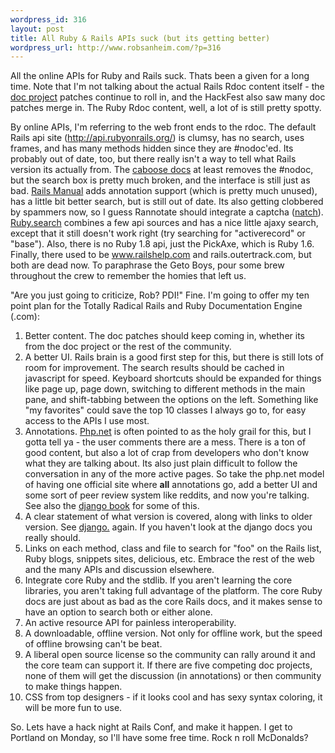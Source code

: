 ```yaml
--- 
wordpress_id: 316
layout: post
title: All Ruby & Rails APIs suck (but its getting better)
wordpress_url: http://www.robsanheim.com/?p=316
---
```

All the online APIs for Ruby and Rails suck.  Thats been a given for a long time.  Note that I'm not talking about the actual Rails Rdoc content itself - the <a href="http://blog.caboo.se/articles/2007/3/27/documentation-project-patches-are-in">doc project</a> patches continue to roll in, and the HackFest also saw many doc patches merge in.  The Ruby Rdoc content, well, a lot of is still pretty spotty.  

By online APIs, I'm referring to the web front ends to the rdoc.  The default Rails api site (<a href="http://api.rubyonrails.org/">http://api.rubyonrails.org/</a>) is clumsy, has no search, uses frames, and has many methods hidden since they are #nodoc'ed.  Its probably out of date, too, but there really isn't a way to tell what Rails version its actually from.  The <a href="http://caboo.se/doc.html">caboose docs</a> at least removes the #nodoc, but the search box is pretty much broken, and the interface is still just as bad.  <a href="http://railsmanual.com/">Rails Manual</a> adds annotation support (which is pretty much unused), has a little bit better search, but is still out of date.  Its also getting clobbered by spammers now, so I guess Rannotate should integrate a captcha (<a href="http://robsanheim.com/brain-buster">natch</a>).  <a href="http://labs.parkerfox.co.uk/ruby.search/">Ruby.search</a> combines a few api sources and has a nice little ajaxy search, except that it still doesn't work right (try searching for "activerecord" or "base").  Also, there is no Ruby 1.8 api, just the PickAxe, which is Ruby 1.6.  Finally, there used to be www.railshelp.com and rails.outertrack.com, but both are dead now.  To paraphrase the Geto Boys, pour some brew throughout the crew to remember the homies that left us.

"Are you just going to criticize, Rob?  PDI!" Fine.  I'm going to offer my ten point plan for the Totally Radical Rails and Ruby Documentation Engine (.com):

<ol>
<li>Better content.  The doc patches should keep coming in, whether its from the doc project or the rest of the community.</li>
<li>A better UI.  Rails brain is a good first step for this, but there is still lots of room for improvement.  The search results should be cached in javascript for speed.  Keyboard shortcuts should be expanded for things like page up, page down, switching to different methods in the main pane, and shift-tabbing between the options on the left.  Something like "my favorites" could save the top 10 classes I always go to, for easy access to the APIs I use most.
</li>
<li>Annotations.  <a href="http://php.net/">Php.net</a> is often pointed to as the holy grail for this, but I gotta tell ya - the user comments there are a mess.  There is a ton of good content, but also a lot of crap from developers who don't know what they are talking about.  Its also just plain difficult to follow the conversation in any of the more active pages.  So take the php.net model of having one official site where <strong>all</strong> annotations go, add a better UI and some sort of peer review system like reddits, and now you're talking.  See also the <a href="http://www.djangobook.com/en/beta/">django book</a> for some of this.</li>
<li>A clear statement of what version is covered, along with links to older version.  See <a href="http://www.djangoproject.com/documentation/">django.</a> again.  If you haven't look at the django docs you really should.
</li>
<li>Links on each method, class and file to search for "foo" on the Rails list, Ruby blogs, snippets sites, delicious, etc.  Embrace the rest of the web and the many APIs and discussion elsewhere.</li>
<li>Integrate core Ruby and the stdlib.  If you aren't learning the core libraries, you aren't taking full advantage of the platform.  The core Ruby docs are just about as bad as the core Rails docs, and it makes sense to have an option to search both or either alone.</li>
<li>An active resource API for painless interoperability.</li>
<li>A downloadable, offline version.  Not only for offline work, but the speed of offline browsing can't be beat.</li>
<li>A liberal open source license so the community can rally around it and the core team can support it.  If there are five competing doc projects, none of them will get the discussion (in annotations) or then community to make things happen.</li>
<li>CSS from top designers - if it looks cool and has sexy syntax coloring, it will be more fun to use.</li></ol>

So.  Lets have a hack night at Rails Conf, and make it happen.  I get to Portland on Monday, so I'll have some free time.  Rock n roll McDonalds?
